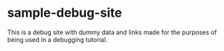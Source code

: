# sample-debug-site
This is a debug site with dummy data and links made for the purposes of being used in a debugging tutorial.
